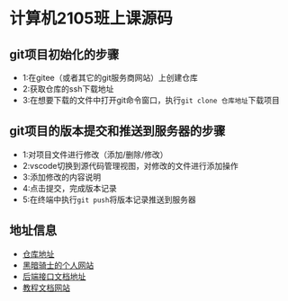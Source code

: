 # 计算机2105班上课源码

## git项目初始化的步骤

- 1:在gitee（或者其它的git服务商网站）上创建仓库
- 2:获取仓库的ssh下载地址
- 3:在想要下载的文件中打开git命令窗口，执行`git clone 仓库地址`下载项目

## git项目的版本提交和推送到服务器的步骤

- 1:对项目文件进行修改（添加/删除/修改）
- 2:vscode切换到源代码管理视图，对修改的文件进行添加操作
- 3:添加修改的内容说明
- 4:点击提交，完成版本记录
- 5:在终端中执行`git push`将版本记录推送到服务器

## 地址信息

- [仓库地址](https://gitee.com/huhuiyu/jsj2105)
- [黑暗骑士的个人网站](https://huhuiyu.top/)
- [后端接口文档地址](https://service.huhuiyu.top/teach_project_service/doc.html)
- [教程文档网站](https://document.huhuiyu.top/)
